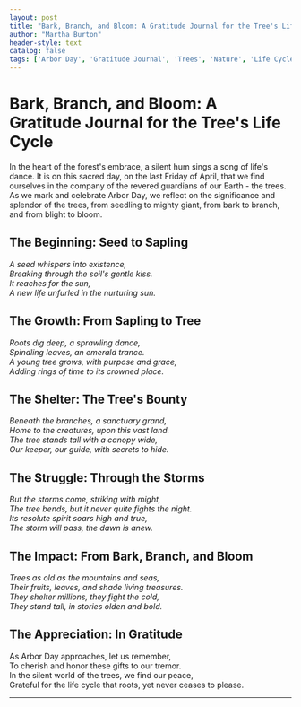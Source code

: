 ```yaml
---
layout: post
title: "Bark, Branch, and Bloom: A Gratitude Journal for the Tree's Life Cycle"
author: "Martha Burton"
header-style: text
catalog: false
tags: ['Arbor Day', 'Gratitude Journal', 'Trees', 'Nature', 'Life Cycle', 'Environmental Health']
---
```


# Bark, Branch, and Bloom: A Gratitude Journal for the Tree's Life Cycle

In the heart of the forest's embrace, a silent hum sings a song of life's dance. It is on this sacred day, on the last Friday of April, that we find ourselves in the company of the revered guardians of our Earth - the trees. As we mark and celebrate Arbor Day, we reflect on the significance and splendor of the trees, from seedling to mighty giant, from bark to branch, and from blight to bloom.

## The Beginning: Seed to Sapling 

_A seed whispers into existence,_  
_Breaking through the soil's gentle kiss._  
_It reaches for the sun,_  
_A new life unfurled in the nurturing sun._  

## The Growth: From Sapling to Tree

_Roots dig deep, a sprawling dance,_  
_Spindling leaves, an emerald trance._  
_A young tree grows, with purpose and grace,_  
_Adding rings of time to its crowned place._  

## The Shelter: The Tree's Bounty

_Beneath the branches, a sanctuary grand,_  
_Home to the creatures, upon this vast land._  
_The tree stands tall with a canopy wide,_  
_Our keeper, our guide, with secrets to hide._  

## The Struggle: Through the Storms

_But the storms come, striking with might,_  
_The tree bends, but it never quite fights the night._  
_Its resolute spirit soars high and true,_  
_The storm will pass, the dawn is anew._  

## The Impact: From Bark, Branch, and Bloom

_Trees as old as the mountains and seas,_  
_Their fruits, leaves, and shade living treasures._  
_They shelter millions, they fight the cold,_  
_They stand tall, in stories olden and bold._  

## The Appreciation: In Gratitude

As Arbor Day approaches, let us remember,  
To cherish and honor these gifts to our tremor.  
In the silent world of the trees, we find our peace,  
Grateful for the life cycle that roots, yet never ceases to please.  

---
